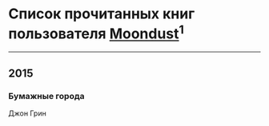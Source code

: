 # Список прочитанных книг пользователя [Moondust](http://vk.com/id241429113)<sup>1</sup>
---

## 2015

### Бумажные города
Джон Грин



